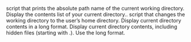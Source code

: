 script that prints the absolute path name of the current working directory.
Display the contents list of your current directory..
script that changes the working directory to the user’s home directory.
Display current directory contents in a long format.
Display current directory contents, including hidden files (starting with .). Use the long format.

